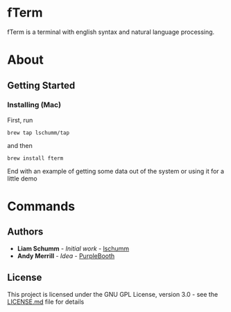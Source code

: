 # fTerm

fTerm is a terminal with english syntax and natural language processing.

# About

## Getting Started

### Installing (Mac)

First, run

```
brew tap lschumm/tap
```
and then

```
brew install fterm
```

End with an example of getting some data out of the system or using it for a little demo

# Commands



## Authors

* **Liam Schumm** - *Initial work* - [lschumm](https://github.com/lschumm)
* **Andy Merrill** - *Idea* - [PurpleBooth](https://github.com/PurpleBooth)


## License

This project is licensed under the GNU GPL License, version 3.0 - see the [LICENSE.md](LICENSE.md) file for details
